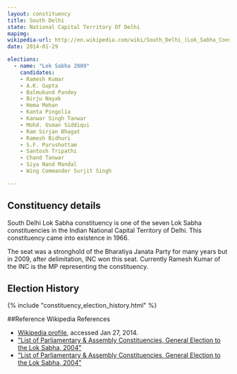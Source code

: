```yaml
---
layout: constituency
title: South Delhi
state: National Capital Territory Of Delhi
mapimg: 
wikipedia-url: http://en.wikipedia.com/wiki/South_Delhi_(Lok_Sabha_Constituency)
date: 2014-01-29

elections: 
  - name: "Lok Sabha 2009"
    candidates: 
    - Ramesh Kumar 
    - A.K. Gupta 
    - Balmukund Pandey 
    - Birju Nayak 
    - Hema Mohan 
    - Kanta Pingolia 
    - Kanwar Singh Tanwar 
    - Mohd. Usman Siddiqui 
    - Ram Sirjan Bhagat 
    - Ramesh Bidhuri 
    - S.F. Purushottam 
    - Santosh Tripathi 
    - Chand Tanwar 
    - Siya Nand Mandal 
    - Wing Commander Surjit Singh 

---
```

## Constituency details
South Delhi Lok Sabha constituency is one of the seven Lok Sabha constituencies in the Indian National Capital Territory of Delhi. This constituency came into existence in 1966.

The seat was a stronghold of the Bharatiya Janata Party for many years but in 2009, after delimitation, INC won this seat. Currently Ramesh Kumar of the INC is the MP representing the constituency.


## Election History
{% include "constituency_election_history.html" %}

##Reference
Wikipedia References
- [Wikipedia profile]({{page.profile.wikipedia}}), accessed Jan 27, 2014.
- ["List of Parliamentary & Assembly Constituencies, General Election to the Lok Sabha, 2004"][wiki1]
- ["List of Parliamentary & Assembly Constituencies, General Election to the Lok Sabha, 2004"][wiki2]

[wiki1]: http://www.delhi.gov.in/DoIT/DoIT_CEO/parliamentary.pdf
[wiki2]: http://eci.nic.in/eci_main/CurrentElections/CONSOLIDATED_ORDER%20_ECI%20.pdf
